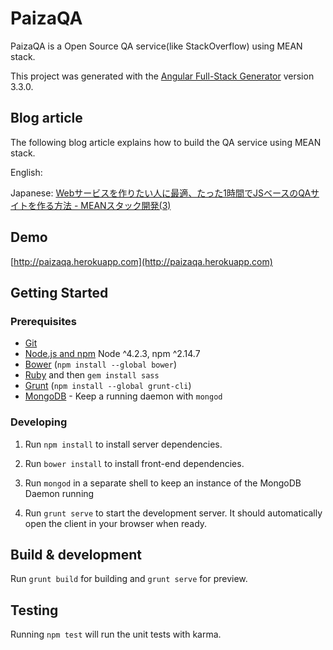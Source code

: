 # PaizaQA

PaizaQA is a Open Source QA service(like StackOverflow) using MEAN stack.

This project was generated with the [Angular Full-Stack Generator](https://github.com/DaftMonk/generator-angular-fullstack) version 3.3.0.

## Blog article
The following blog article explains how to build the QA service using MEAN stack.

English: []()

Japanese: [Webサービスを作りたい人に最適、たった1時間でJSベースのQAサイトを作る方法 - MEANスタック開発(3)](http://paiza.hatenablog.com/entry/meanstack_howto_3)



## Demo
[http://paizaqa.herokuapp.com](http://paizaqa.herokuapp.com)


## Getting Started

### Prerequisites

- [Git](https://git-scm.com/)
- [Node.js and npm](nodejs.org) Node ^4.2.3, npm ^2.14.7
- [Bower](bower.io) (`npm install --global bower`)
- [Ruby](https://www.ruby-lang.org) and then `gem install sass`
- [Grunt](http://gruntjs.com/) (`npm install --global grunt-cli`)
- [MongoDB](https://www.mongodb.org/) - Keep a running daemon with `mongod`

### Developing

1. Run `npm install` to install server dependencies.

2. Run `bower install` to install front-end dependencies.

3. Run `mongod` in a separate shell to keep an instance of the MongoDB Daemon running

4. Run `grunt serve` to start the development server. It should automatically open the client in your browser when ready.

## Build & development

Run `grunt build` for building and `grunt serve` for preview.

## Testing

Running `npm test` will run the unit tests with karma.
